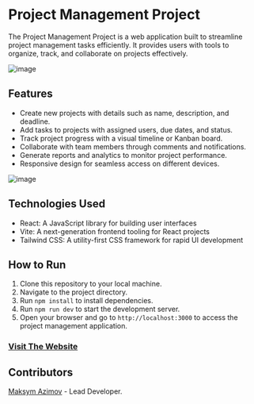 # Project Management Project

The Project Management Project is a web application built to streamline project management tasks efficiently. It provides users with tools to organize, track, and collaborate on projects effectively.

![image](https://github.com/bbyc4kes/project-management-project/assets/153362892/b81c984d-0788-48ef-a39b-cde4732c42f2)

## Features

- Create new projects with details such as name, description, and deadline.
- Add tasks to projects with assigned users, due dates, and status.
- Track project progress with a visual timeline or Kanban board.
- Collaborate with team members through comments and notifications.
- Generate reports and analytics to monitor project performance.
- Responsive design for seamless access on different devices.


![image](https://github.com/bbyc4kes/project-management-project/assets/153362892/2d9071e1-2ad3-4240-ae17-ad3d2b80ed2b)

## Technologies Used

- React: A JavaScript library for building user interfaces
- Vite: A next-generation frontend tooling for React projects
- Tailwind CSS: A utility-first CSS framework for rapid UI development


## How to Run

1. Clone this repository to your local machine.
2. Navigate to the project directory.
3. Run `npm install` to install dependencies.
4. Run `npm run dev` to start the development server.
5. Open your browser and go to `http://localhost:3000` to access the project management application.

### [Visit The Website](https://project-management-project.vercel.app/)

## Contributors

[Maksym Azimov](https://github.com/bbyc4kes) - Lead Developer.

